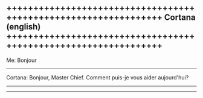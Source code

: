 ++++++++++++++++++++++++++++++++++++++++++++++++++++++++++++++++
                           Cortana (english)
++++++++++++++++++++++++++++++++++++++++++++++++++++++++++++++++
----------------------
Me: Bonjour

----------------------
Cortana: Bonjour, Master Chief. Comment puis-je vous aider aujourd'hui?
****************************
**************************
